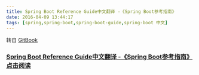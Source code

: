 ```yaml
---
title: Spring Boot Reference Guide中文翻译 -《Spring Boot参考指南》
date: 2016-04-09 13:44:17
tags: [spring,spring-boot,spring-boot-guide,spring-boot 中文]
---
```

转自 [GitBook](https://gitbook.com)
### [Spring Boot Reference Guide中文翻译 -《Spring Boot参考指南》](http://tyuu.me/book/spring-boot-reference-guide)  [点击阅读](http://tyuu.me/book/spring-boot-reference-guide)
